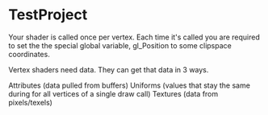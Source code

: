 # TestProject

Your shader is called once per vertex. Each time it's called you are required to set the the special global variable, gl_Position to some clipspace coordinates.

Vertex shaders need data. They can get that data in 3 ways.

Attributes (data pulled from buffers)
Uniforms (values that stay the same during for all vertices of a single draw call)
Textures (data from pixels/texels)
